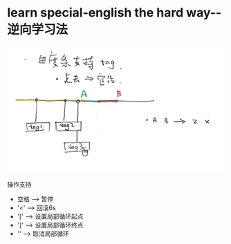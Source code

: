 # learn special-english the hard way--逆向学习法  
![](https://github.com/an9er/special-english/blob/master/static/design.jpg)  



操作支持  
* 空格 --> 暂停
* '<' --> 回滚6s
* '[' --> 设置局部循环起点
* ']' --> 设置局部循环终点
* '\' --> 取消局部循环
